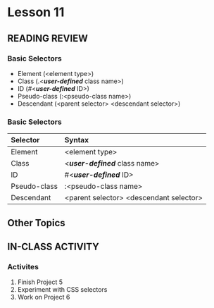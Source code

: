 # Lesson 11
    
## READING REVIEW

### Basic Selectors
* Element (\<element type\>)
* Class (.\<***user-defined*** class name\>)
* ID (#\<***user-defined*** ID\>)
* Pseudo-class (:\<pseudo-class name\>)
* Descendant (\<parent selector\> \<descendant selector\>)

### Basic Selectors

| Selector     | Syntax                                      |
| :----------- | :------------------------------------------ |
| Element      | \<element type\>                            |
| Class        | \<***user-defined*** class name\>           |
| ID           | #\<***user-defined*** ID\>                  |
| Pseudo-class | :\<pseudo-class name\>                      |
| Descendant   | \<parent selector\> \<descendant selector\> |

## Other Topics

## IN-CLASS ACTIVITY

### Activites
1. Finish Project 5
2. Experiment with CSS selectors
3. Work on Project 6
